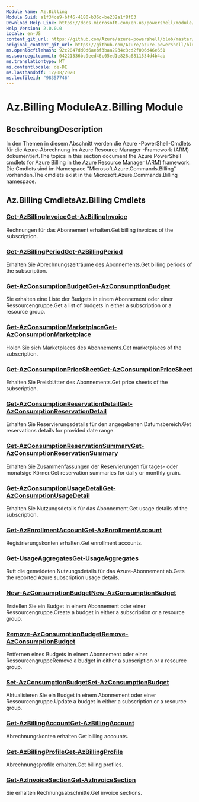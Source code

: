 ```yaml
---
Module Name: Az.Billing
Module Guid: a1f34ce9-bf46-4180-b36c-be232a1f8f63
Download Help Link: https://docs.microsoft.com/en-us/powershell/module/az.billing
Help Version: 2.0.0.0
Locale: en-US
content_git_url: https://github.com/Azure/azure-powershell/blob/master/src/Billing/Billing/help/Az.Billing.md
original_content_git_url: https://github.com/Azure/azure-powershell/blob/master/src/Billing/Billing/help/Az.Billing.md
ms.openlocfilehash: 92c2047dd0d6aebf3baa2934c3cd2f006d46e651
ms.sourcegitcommit: 04221336bc9eed46c05ed1e828a6811534d4b4ab
ms.translationtype: MT
ms.contentlocale: de-DE
ms.lasthandoff: 12/08/2020
ms.locfileid: "98357746"
---
```

# <span data-ttu-id="74629-101">Az.Billing Module</span><span class="sxs-lookup"><span data-stu-id="74629-101">Az.Billing Module</span></span>
## <span data-ttu-id="74629-102">Beschreibung</span><span class="sxs-lookup"><span data-stu-id="74629-102">Description</span></span>
<span data-ttu-id="74629-103">In den Themen in diesem Abschnitt werden die Azure -PowerShell-Cmdlets für die Azure-Abrechnung im Azure Resource Manager -Framework (ARM) dokumentiert.</span><span class="sxs-lookup"><span data-stu-id="74629-103">The topics in this section document the Azure PowerShell cmdlets for Azure Billing in the Azure Resource Manager (ARM) framework.</span></span> <span data-ttu-id="74629-104">Die Cmdlets sind im Namespace "Microsoft.Azure.Commands.Billing" vorhanden.</span><span class="sxs-lookup"><span data-stu-id="74629-104">The cmdlets exist in the Microsoft.Azure.Commands.Billing namespace.</span></span>

## <span data-ttu-id="74629-105">Az.Billing Cmdlets</span><span class="sxs-lookup"><span data-stu-id="74629-105">Az.Billing Cmdlets</span></span>
### [<span data-ttu-id="74629-106">Get-AzBillingInvoice</span><span class="sxs-lookup"><span data-stu-id="74629-106">Get-AzBillingInvoice</span></span>](Get-AzBillingInvoice.md)
<span data-ttu-id="74629-107">Rechnungen für das Abonnement erhalten.</span><span class="sxs-lookup"><span data-stu-id="74629-107">Get billing invoices of the subscription.</span></span>

### [<span data-ttu-id="74629-108">Get-AzBillingPeriod</span><span class="sxs-lookup"><span data-stu-id="74629-108">Get-AzBillingPeriod</span></span>](Get-AzBillingPeriod.md)
<span data-ttu-id="74629-109">Erhalten Sie Abrechnungszeiträume des Abonnements.</span><span class="sxs-lookup"><span data-stu-id="74629-109">Get billing periods of the subscription.</span></span>

### [<span data-ttu-id="74629-110">Get-AzConsumptionBudget</span><span class="sxs-lookup"><span data-stu-id="74629-110">Get-AzConsumptionBudget</span></span>](Get-AzConsumptionBudget.md)
<span data-ttu-id="74629-111">Sie erhalten eine Liste der Budgets in einem Abonnement oder einer Ressourcengruppe.</span><span class="sxs-lookup"><span data-stu-id="74629-111">Get a list of budgets in either a subscription or a resource group.</span></span>

### [<span data-ttu-id="74629-112">Get-AzConsumptionMarketplace</span><span class="sxs-lookup"><span data-stu-id="74629-112">Get-AzConsumptionMarketplace</span></span>](Get-AzConsumptionMarketplace.md)
<span data-ttu-id="74629-113">Holen Sie sich Marketplaces des Abonnements.</span><span class="sxs-lookup"><span data-stu-id="74629-113">Get marketplaces of the subscription.</span></span>

### [<span data-ttu-id="74629-114">Get-AzConsumptionPriceSheet</span><span class="sxs-lookup"><span data-stu-id="74629-114">Get-AzConsumptionPriceSheet</span></span>](Get-AzConsumptionPriceSheet.md)
<span data-ttu-id="74629-115">Erhalten Sie Preisblätter des Abonnements.</span><span class="sxs-lookup"><span data-stu-id="74629-115">Get price sheets of the subscription.</span></span>

### [<span data-ttu-id="74629-116">Get-AzConsumptionReservationDetail</span><span class="sxs-lookup"><span data-stu-id="74629-116">Get-AzConsumptionReservationDetail</span></span>](Get-AzConsumptionReservationDetail.md)
<span data-ttu-id="74629-117">Erhalten Sie Reservierungsdetails für den angegebenen Datumsbereich.</span><span class="sxs-lookup"><span data-stu-id="74629-117">Get reservations details for provided date range.</span></span>

### [<span data-ttu-id="74629-118">Get-AzConsumptionReservationSummary</span><span class="sxs-lookup"><span data-stu-id="74629-118">Get-AzConsumptionReservationSummary</span></span>](Get-AzConsumptionReservationSummary.md)
<span data-ttu-id="74629-119">Erhalten Sie Zusammenfassungen der Reservierungen für tages- oder monatsige Körner.</span><span class="sxs-lookup"><span data-stu-id="74629-119">Get reservation summaries for daily or monthly grain.</span></span>

### [<span data-ttu-id="74629-120">Get-AzConsumptionUsageDetail</span><span class="sxs-lookup"><span data-stu-id="74629-120">Get-AzConsumptionUsageDetail</span></span>](Get-AzConsumptionUsageDetail.md)
<span data-ttu-id="74629-121">Erhalten Sie Nutzungsdetails für das Abonnement.</span><span class="sxs-lookup"><span data-stu-id="74629-121">Get usage details of the subscription.</span></span>

### [<span data-ttu-id="74629-122">Get-AzEnrollmentAccount</span><span class="sxs-lookup"><span data-stu-id="74629-122">Get-AzEnrollmentAccount</span></span>](Get-AzEnrollmentAccount.md)
<span data-ttu-id="74629-123">Registrierungskonten erhalten.</span><span class="sxs-lookup"><span data-stu-id="74629-123">Get enrollment accounts.</span></span>

### [<span data-ttu-id="74629-124">Get-UsageAggregates</span><span class="sxs-lookup"><span data-stu-id="74629-124">Get-UsageAggregates</span></span>](Get-UsageAggregates.md)
<span data-ttu-id="74629-125">Ruft die gemeldeten Nutzungsdetails für das Azure-Abonnement ab.</span><span class="sxs-lookup"><span data-stu-id="74629-125">Gets the reported Azure subscription usage details.</span></span>

### [<span data-ttu-id="74629-126">New-AzConsumptionBudget</span><span class="sxs-lookup"><span data-stu-id="74629-126">New-AzConsumptionBudget</span></span>](New-AzConsumptionBudget.md)
<span data-ttu-id="74629-127">Erstellen Sie ein Budget in einem Abonnement oder einer Ressourcengruppe.</span><span class="sxs-lookup"><span data-stu-id="74629-127">Create a budget in either a subscription or a resource group.</span></span>

### [<span data-ttu-id="74629-128">Remove-AzConsumptionBudget</span><span class="sxs-lookup"><span data-stu-id="74629-128">Remove-AzConsumptionBudget</span></span>](Remove-AzConsumptionBudget.md)
<span data-ttu-id="74629-129">Entfernen eines Budgets in einem Abonnement oder einer Ressourcengruppe</span><span class="sxs-lookup"><span data-stu-id="74629-129">Remove a budget in either a subscription or a resource group.</span></span>

### [<span data-ttu-id="74629-130">Set-AzConsumptionBudget</span><span class="sxs-lookup"><span data-stu-id="74629-130">Set-AzConsumptionBudget</span></span>](Set-AzConsumptionBudget.md)
<span data-ttu-id="74629-131">Aktualisieren Sie ein Budget in einem Abonnement oder einer Ressourcengruppe.</span><span class="sxs-lookup"><span data-stu-id="74629-131">Update a budget in either a subscription or a resource group.</span></span>

### [<span data-ttu-id="74629-132">Get-AzBillingAccount</span><span class="sxs-lookup"><span data-stu-id="74629-132">Get-AzBillingAccount</span></span>](Get-AzBillingAccount.md)
<span data-ttu-id="74629-133">Abrechnungskonten erhalten.</span><span class="sxs-lookup"><span data-stu-id="74629-133">Get billing accounts.</span></span>

### [<span data-ttu-id="74629-134">Get-AzBillingProfile</span><span class="sxs-lookup"><span data-stu-id="74629-134">Get-AzBillingProfile</span></span>](Get-AzBillingProfile.md)
<span data-ttu-id="74629-135">Abrechnungsprofile erhalten.</span><span class="sxs-lookup"><span data-stu-id="74629-135">Get billing profiles.</span></span>

### [<span data-ttu-id="74629-136">Get-AzInvoiceSection</span><span class="sxs-lookup"><span data-stu-id="74629-136">Get-AzInvoiceSection</span></span>](Get-AzInvoiceSection.md)
<span data-ttu-id="74629-137">Sie erhalten Rechnungsabschnitte.</span><span class="sxs-lookup"><span data-stu-id="74629-137">Get invoice sections.</span></span>

